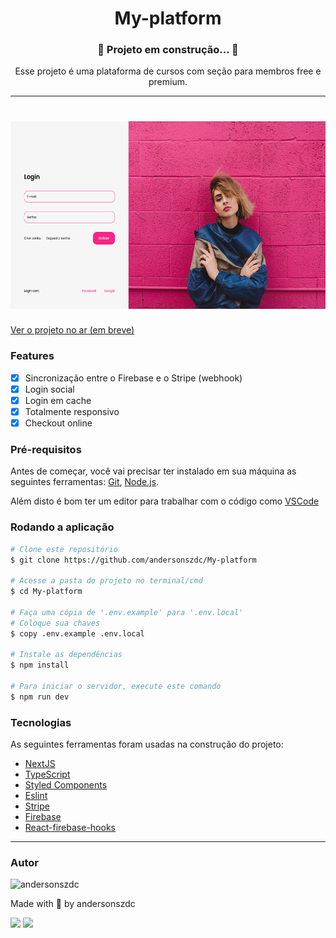 <h1 align="center">My-platform</h1>
<h3 align="center">🚧 Projeto em construção... 🚧</h3>

<p align="center">Esse projeto é uma plataforma de cursos com seção para membros free e premium.</p>

---

<h1 align="center">
  <img alt="MyDelivery" title="MyDelivery" src="./github/cover-site.png" height="300" />
</h1>

<a href="https://andersonszdc.com">Ver o projeto no ar (em breve)</a>

### Features
- [x] Sincronização entre o Firebase e o Stripe (webhook)
- [x] Login social
- [x] Login em cache
- [x] Totalmente responsivo
- [x] Checkout online

### Pré-requisitos

Antes de começar, você vai precisar ter instalado em sua máquina as seguintes ferramentas:
[Git](https://git-scm.com), [Node.js](https://nodejs.org/en/).

Além disto é bom ter um editor para trabalhar com o código como [VSCode](https://code.visualstudio.com/)

### Rodando a aplicação

```bash
# Clone este repositório
$ git clone https://github.com/andersonszdc/My-platform

# Acesse a pasta do projeto no terminal/cmd
$ cd My-platform

# Faça uma cópia de '.env.example' para '.env.local'
# Coloque sua chaves
$ copy .env.example .env.local

# Instale as dependências
$ npm install

# Para iniciar o servidor, execute este comando
$ npm run dev
```


### Tecnologias

As seguintes ferramentas foram usadas na construção do projeto:

- [NextJS](https://www.typescriptlang.org/)
- [TypeScript](https://www.typescriptlang.org/)
- [Styled Components](https://styled-components.com/)
- [Eslint](https://eslint.org/)
- [Stripe](https://stripe.com/br)
- [Firebase](https://firebase.google.com/docs)
- [React-firebase-hooks](https://github.com/csfrequency/react-firebase-hooks)


---

### Autor

<img alt="andersonszdc" title="andersonszdc" src="https://avatars.githubusercontent.com/u/86430252?v=4" height="100" width="100" />

Made with 💜 by andersonszdc

<a href="https://www.linkedin.com/in/anderson-souza-b28431198/" target="_blank"><img src="https://img.shields.io/badge/-LinkedIn-%230077B5?style=for-the-badge&logo=linkedin&logoColor=white" target="_blank"></a>
<a href="https://www.instagram.com/andersonszdc" target="_blank"><img src="https://img.shields.io/badge/-Instagram-%23E4405F?style=for-the-badge&logo=instagram&logoColor=white" target="_blank"></a>
